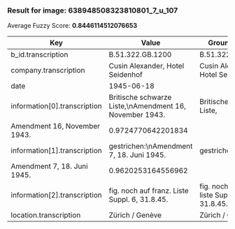 ### Result for image: 638948508323810801_7_u_107
Average Fuzzy Score: **0.8446114512076653**
<small>

| Key | Value | Ground Truth | Score |
| --- | --- | --- | --- |
| b_id.transcription | B.51.322.GB.1200 | B.51.322.GB.1200 | 1.0 |
| company.transcription | Cusin Alexander, Hotel Seidenhof | Cusin Alexander, Hotel Seidenhof | 1.0 |
| date | 1945-06-18 |  | 0.0 |
| information[0].transcription | Britische schwarze Liste,\nAmendment 16, November 1943. | Britische schwarze Liste,
Amendment 16, November 1943. | 0.9724770642201834 |
| information[1].transcription | gestrichen:\nAmendment 7, 18. Juni 1945. | gestrichen:
Amendment 7, 18. Juni 1945. | 0.9620253164556962 |
| information[2].transcription | fig. noch auf franz. Liste Suppl. 6, 31.8.45. | fig. noch auf franz. liste Suppl. 6, 31.8.45. | 0.9777777777777777 |
| location.transcription | Zürich / Genève | Zürich / Genève | 1.0 |

</small>
